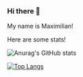 ### Hi there 👋

My name is Maximilian!

Here are some stats!
<!--
**Maxwell929/maxwell929** is a ✨ _special_ ✨ repository because its `README.md` (this file) appears on your GitHub profile.

Here are some ideas to get you started:

- 🔭 I’m currently working on ...
- 🌱 I’m currently learning 
- 👯 I’m looking to collaborate on ...
- 🤔 I’m looking for help with ...
- 💬 Ask me about ...
- 📫 How to reach me: ...
- 😄 Pronouns: ...
- ⚡ Fun fact: ...
-->





![Anurag's GitHub stats](https://github-readme-stats.vercel.app/api?username=maxwell929&show_icons=true&theme=aura&include_all_commits=true&count_private=true)

[![Top Langs](https://github-readme-stats.vercel.app/api/top-langs/?username=maxwell929&theme=aura&langs_count=6&layout=compact&card_width=800&count_private=true)](https://github.com/anuraghazra/github-readme-stats)

